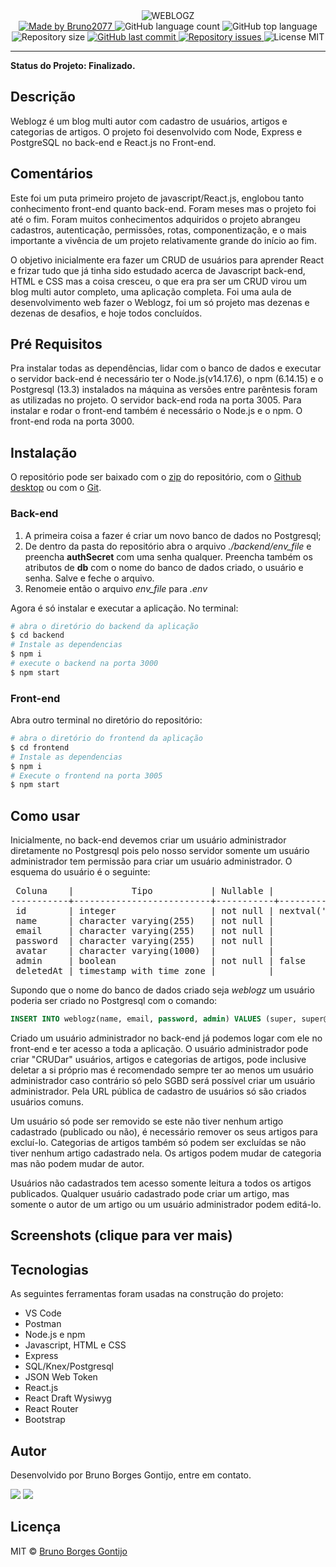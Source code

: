 <div align="center">
    <img src="https://i.ibb.co/PzW2by6/logotry-light-v2.png" style="max-width: 400px;"alt="WEBLOGZ">
</div>

<div align="center">

  <a href="https://bruno2077.github.io/">
    <img alt="Made by Bruno2077" src="https://img.shields.io/badge/Feito%20por-Bruno2077-blueviolet">
  </a>

  <img alt="GitHub language count" src="https://img.shields.io/github/languages/count/bruno2077/weblogz.svg">

  <img alt="GitHub top language" src="https://img.shields.io/github/languages/top/bruno2077/weblogz.svg">
  
  <img alt="Repository size" src="https://img.shields.io/github/repo-size/bruno2077/weblogz.svg">
  
  <a href="https://github.com/bruno2077/weblogz/commits/main">
    <img alt="GitHub last commit" src="https://img.shields.io/github/last-commit/bruno2077/weblogz.svg">
  </a>

  <a href="https://github.com/bruno2077/weblogz/issues">
    <img alt="Repository issues" src="https://img.shields.io/github/issues/bruno2077/weblogz.svg">
  </a>

  <img alt="License MIT" src="https://img.shields.io/github/license/bruno2077/weblogz.svg">
</div>
<hr>

**Status do Projeto: Finalizado.**

## Descrição
Weblogz é um blog multi autor com cadastro de usuários, artigos e categorias de artigos. O projeto foi desenvolvido com Node, Express e PostgreSQL no back-end e React.js no Front-end.

## Comentários
Este foi um puta primeiro projeto de javascript/React.js, englobou tanto conhecimento front-end quanto back-end. Foram meses mas o projeto foi até o fim. Foram muitos conhecimentos adquiridos o projeto abrangeu cadastros, autenticação, permissões, rotas, componentização, e o mais importante a vivência de um projeto relativamente grande do início ao fim.

O objetivo inicialmente era fazer um CRUD de usuários para aprender React e frizar tudo que já tinha sido estudado acerca de Javascript back-end, HTML e CSS mas a coisa cresceu, o que era pra ser um CRUD virou um blog multi autor completo, uma aplicação completa. Foi uma aula de desenvolvimento web fazer o Weblogz, foi um só projeto mas dezenas e dezenas de desafios, e hoje todos concluídos.

## Pré Requisitos
Pra instalar todas as dependências, lidar com o banco de dados e executar o servidor back-end é necessário ter o Node.js(v14.17.6), o npm (6.14.15) e o Postgresql (13.3) instalados na máquina as versões entre parêntesis foram as utilizadas no projeto. O servidor back-end roda na porta 3005. Para instalar e rodar o front-end também é necessário o Node.js e o npm. O front-end roda na porta 3000.

## Instalação
O repositório pode ser baixado com o [zip](https://github.com/bruno2077/weblogz/archive/refs/heads/main.zip) do repositório, com o [Github desktop](https://desktop.github.com/) ou com o [Git](https://git-scm.com).

### Back-end
1. A primeira coisa a fazer é criar um novo banco de dados no Postgresql;
2. De dentro da pasta do repositório abra o arquivo *./backend/env_file* e preencha **authSecret** com uma senha qualquer. Preencha também os atributos de **db** com o nome do banco de dados criado, o usuário e senha. Salve e feche o arquivo.
3. Renomeie então o arquivo *env_file* para *.env*

Agora é só instalar e executar a aplicação. No terminal:
```bash
# abra o diretório do backend da aplicação
$ cd backend
# Instale as dependencias
$ npm i
# execute o backend na porta 3000
$ npm start
```

### Front-end
Abra outro terminal no diretório do repositório:
```bash
# abra o diretório do frontend da aplicação
$ cd frontend
# Instale as dependencias
$ npm i
# Execute o frontend na porta 3005
$ npm start
```

## Como usar
Inicialmente, no back-end devemos criar um usuário administrador diretamente no Postgresql pois pelo nosso servidor somente um usuário administrador tem permissão para criar um usuário administrador. O esquema do usuário é o seguinte:

<pre> Coluna    |           Tipo           | Nullable |            Valor padrão
-----------+--------------------------+-----------+----------+--------------------------
 id        | integer                  | not null | nextval('users_id_seq'::regclass)
 name      | character varying(255)   | not null |
 email     | character varying(255)   | not null |
 password  | character varying(255)   | not null |
 avatar    | character varying(1000)  |          |
 admin     | boolean                  | not null | false
 deletedAt | timestamp with time zone |          |</pre>

Supondo que o nome do banco de dados criado seja *weblogz* um usuário poderia ser criado no Postgresql com o comando:
```sql
INSERT INTO weblogz(name, email, password, admin) VALUES (super, super@y.br, 1234, true);
```

Criado um usuário administrador no back-end já podemos logar com ele no front-end e ter acesso a toda a aplicação. O usuário administrador pode criar "CRUDar" usuários, artigos e categorias de artigos, pode inclusive deletar a si próprio mas é recomendado sempre ter ao menos um usuário administrador caso contrário só pelo SGBD será possível criar um usuário administrador. Pela URL pública de cadastro de usuários só são criados usuários comuns.

Um usuário só pode ser removido se este não tiver nenhum artigo cadastrado (publicado ou não), é necessário remover os seus artigos para excluí-lo. Categorias de artigos também só podem ser excluídas se não tiver nenhum artigo cadastrado nela. Os artigos podem mudar de categoria mas não podem mudar de autor. 

Usuários não cadastrados tem acesso somente leitura a todos os artigos publicados. Qualquer usuário cadastrado pode criar um artigo, mas somente o autor de um artigo ou um usuário administrador podem editá-lo.


## Screenshots (clique para ver mais)


## Tecnologias
As seguintes ferramentas foram usadas na construção do projeto:
- VS Code
- Postman
- Node.js e npm
- Javascript, HTML e CSS
- Express
- SQL/Knex/Postgresql
- JSON Web Token
- React.js
- React Draft Wysiwyg
- React Router
- Bootstrap

## Autor
Desenvolvido por Bruno Borges Gontijo, entre em contato.

[<img src="https://img.shields.io/badge/linkedin-%230077B5.svg?&style=for-the-badge&logo=linkedin&logoColor=white" />](https://www.linkedin.com/in/bruno2077/) [<img src="https://img.shields.io/badge/Microsoft_Outlook-0078D4?style=for-the-badge&logo=microsoft-outlook&logoColor=white "/>](mailto:assembleia23@hotmail.com)

## Licença
MIT © [Bruno Borges Gontijo](https://bruno2077.github.io)